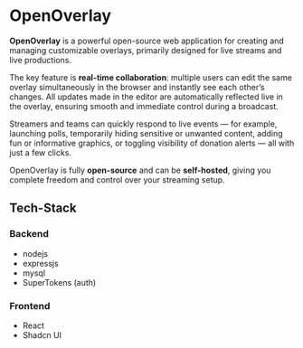 # OpenOverlay

**OpenOverlay** is a powerful open-source web application for creating and managing customizable overlays, primarily designed for live streams and live productions.

The key feature is **real-time collaboration**: multiple users can edit the same overlay simultaneously in the browser and instantly see each other’s changes. All updates made in the editor are automatically reflected live in the overlay, ensuring smooth and immediate control during a broadcast.

Streamers and teams can quickly respond to live events — for example, launching polls, temporarily hiding sensitive or unwanted content, adding fun or informative graphics, or toggling visibility of donation alerts — all with just a few clicks.

OpenOverlay is fully **open-source** and can be **self-hosted**, giving you complete freedom and control over your streaming setup.



## Tech-Stack

### Backend

- nodejs
- expressjs
- mysql
- SuperTokens (auth)

### Frontend

- React
- Shadcn UI
